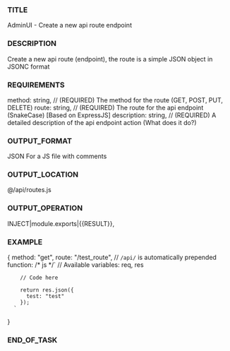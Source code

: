 ### TITLE
AdminUI - Create a new api route endpoint
### DESCRIPTION
Create a new api route (endpoint), the route is a simple JSON object in JSONC format
### REQUIREMENTS
method: string, // (REQUIRED) The method for the route (GET, POST, PUT, DELETE)
route: string, // (REQUIRED) The route for the api endpoint (SnakeCase) [Based on ExpressJS]
description: string, // (REQUIRED) A detailed description of the api endpoint action (What does it do?)
### OUTPUT_FORMAT
JSON For a JS file with comments
### OUTPUT_LOCATION
@/api/routes.js
### OUTPUT_OPERATION
INJECT|module.exports|{{RESULT}},
### EXAMPLE
  {
      method: "get",
      route: "/test_route", // `/api/` is automatically prepended
      function: /* js */`
        // Available variables: req, res

        // Code here

        return res.json({
          test: "test"
        });
      `
  }
### END_OF_TASK